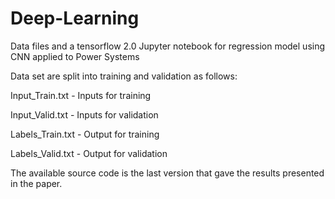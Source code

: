 # Deep-Learning
Data files and a tensorflow 2.0 Jupyter notebook for regression model using CNN applied to Power Systems

Data set are split into training and validation as follows:

Input_Train.txt - Inputs for training

Input_Valid.txt - Inputs for validation

Labels_Train.txt - Output for training

Labels_Valid.txt - Output for validation

The available source code is the last version that gave the results presented in the paper.
